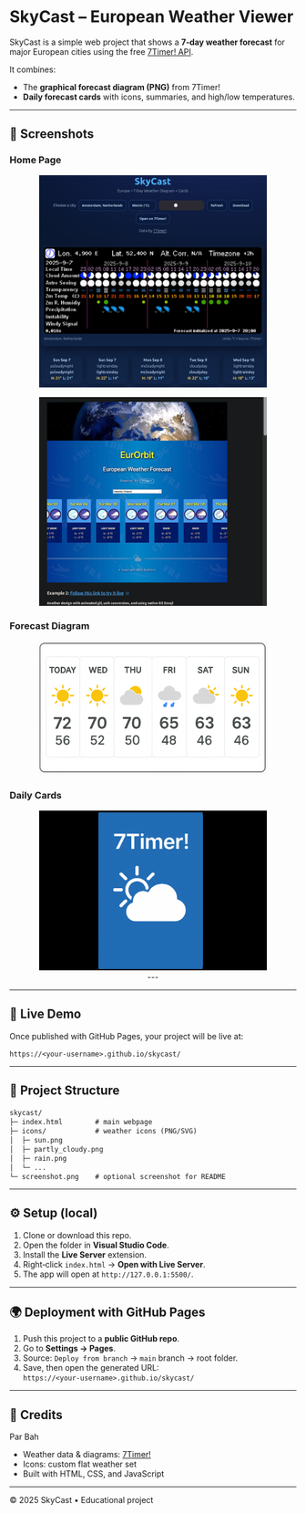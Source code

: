 # SkyCast – European Weather Viewer

SkyCast is a simple web project that shows a **7‑day weather forecast** for major European cities using the free [7Timer! API](https://www.7timer.info/).

It combines:
- The **graphical forecast diagram (PNG)** from 7Timer!
- **Daily forecast cards** with icons, summaries, and high/low temperatures.

---

## 📸 Screenshots

### Home Page
<p align="center">
  <img src="SC/2.png" alt="Screenshot 1" width="400"><br>
   
<p align="center">
  <img src="SC/1.png" alt="Screenshot 1" width="400"><br>

### Forecast Diagram
<p align="center">
  <img src="SC/4a.png" alt="Screenshot 1" width="400"><br>

   
### Daily Cards
<p align="center">
  <img src="SC/3a.png" alt="Screenshot 1" width="400"><br>
---

---

## 🚀 Live Demo
Once published with GitHub Pages, your project will be live at:
```
https://<your-username>.github.io/skycast/
```

---

## 📂 Project Structure
```
skycast/
├─ index.html        # main webpage
├─ icons/            # weather icons (PNG/SVG)
│  ├─ sun.png
│  ├─ partly_cloudy.png
│  ├─ rain.png
│  └─ ...
└─ screenshot.png    # optional screenshot for README
```

---

## ⚙️ Setup (local)
1. Clone or download this repo.
2. Open the folder in **Visual Studio Code**.
3. Install the **Live Server** extension.
4. Right‑click `index.html` → **Open with Live Server**.
5. The app will open at `http://127.0.0.1:5500/`.

---

## 🌍 Deployment with GitHub Pages
1. Push this project to a **public GitHub repo**.
2. Go to **Settings → Pages**.
3. Source: `Deploy from branch` → `main` branch → root folder.
4. Save, then open the generated URL:  
   `https://<your-username>.github.io/skycast/`

---

## 🙌 Credits
Par Bah
- Weather data & diagrams: [7Timer!](https://www.7timer.info/)
- Icons: custom flat weather set
- Built with HTML, CSS, and JavaScript

---

© 2025 SkyCast • Educational project
